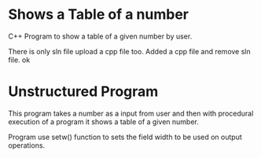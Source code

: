 # Shows a Table of a number
C++ Program to show a table of a given number by user. 

There is only sln file upload a cpp file too.
Added a cpp file and remove sln file.
ok

# Unstructured Program
This program takes a number as a input from user and then with procedural execution of a program 
it shows a table of a given number.

Program use setw() function to sets the field width to be used on output operations.
